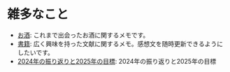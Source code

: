 # 雑多なこと

- [お酒](./alcohol.html): これまで出会ったお酒に関するメモです。
- [書籍](./books.html):
  広く興味を持った文献に関するメモ。感想文を随時更新できるようにしたいです。
- [2024年の振り返りと2025年の目標](./2024-2025.html):
  2024年の振り返りと2025年の目標

